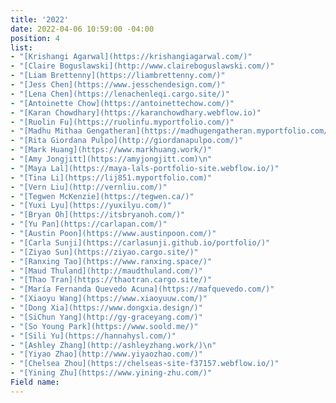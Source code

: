 ```yaml
---
title: '2022'
date: 2022-04-06 10:59:00 -04:00
position: 4
list:
- "[Krishangi Agarwal](https://krishangiagarwal.com/)"
- "[Claire Boguslawski](http://www.claireboguslawski.com/)"
- "[Liam Brettenny](https://liambrettenny.com/)"
- "[Jess Chen](https://www.jesschendesign.com/)"
- "[Lena Chen](https://lenachenleqi.cargo.site/)"
- "[Antoinette Chow](https://antoinettechow.com/)"
- "[Karan Chowdhary](https://karanchowdhary.webflow.io)"
- "[Ruolin Fu](https://ruolinfu.myportfolio.com/)"
- "[Madhu Mithaa Gengatheran](https://madhugengatheran.myportfolio.com/)"
- "[Rita Giordana Pulpo](http://giordanapulpo.com/)"
- "[Mark Huang](https://www.markhuang.work/)"
- "[Amy Jongjitt](https://amyjongjitt.com)\n"
- "[Maya Lal](https://maya-lals-portfolio-site.webflow.io/)"
- "[Tina Li](https://lij851.myportfolio.com)"
- "[Vern Liu](http://vernliu.com/)"
- "[Tegwen McKenzie](https://tegwen.ca/)"
- "[Yuxi Lyu](https://yuxilyu.com/)"
- "[Bryan Oh](https://itsbryanoh.com/)"
- "[Yu Pan](https://carlapan.com/)"
- "[Austin Poon](https://www.austinpoon.com/)"
- "[Carla Sunji](https://carlasunji.github.io/portfolio/)"
- "[Ziyao Sun](https://ziyao.cargo.site/)"
- "[Ranxing Tao](https://www.ranxing.space/)"
- "[Maud Thuland](http://maudthuland.com/)"
- "[Thao Tran](https://thaotran.cargo.site/)"
- "[María Fernanda Quevedo Acuna](https://mafquevedo.com/)"
- "[Xiaoyu Wang](https://www.xiaoyuuw.com/)"
- "[Dong Xia](https://www.dongxia.design/)"
- "[SiChun Yang](http://gy-graceyang.com/)"
- "[So Young Park](https://www.soold.me/)"
- "[Sili Yu](https://hannahysl.com/)"
- "[Ashley Zhang](http://ashleyzhang.work/)\n"
- "[Yiyao Zhao](http://www.yiyaozhao.com/)"
- "[Chelsea Zhou](https://chelseas-site-f37157.webflow.io/)"
- "[Yining Zhu](https://www.yining-zhu.com/)"
Field name: 
---
```


